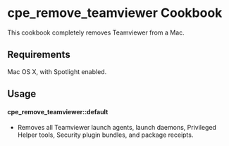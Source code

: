 cpe_remove_teamviewer Cookbook
=====================
This cookbook completely removes Teamviewer from a Mac.


Requirements
------------
Mac OS X, with Spotlight enabled.


Usage
-----
#### cpe_remove_teamviewer::default
* Removes all Teamviewer launch agents, launch daemons, Privileged Helper tools, Security plugin bundles, and package receipts.